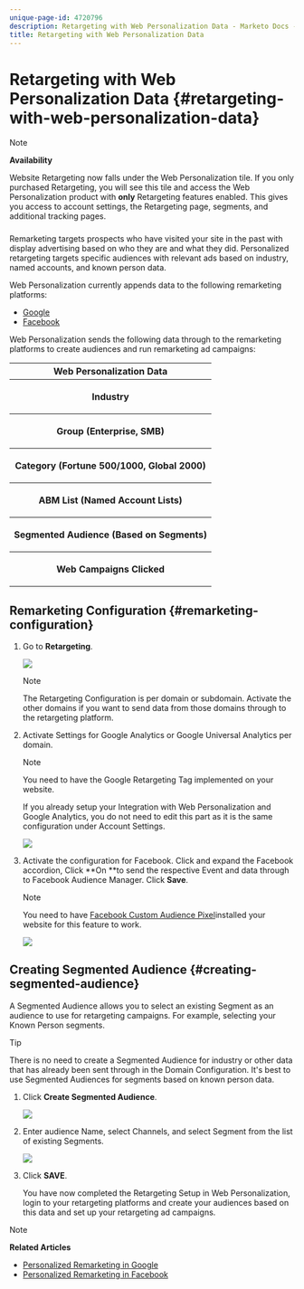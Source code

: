 ```yaml
---
unique-page-id: 4720796
description: Retargeting with Web Personalization Data - Marketo Docs - Product Documentation
title: Retargeting with Web Personalization Data
---
```


# Retargeting with Web Personalization Data {#retargeting-with-web-personalization-data}

>[!NOTE]
>
>**Availability**
>
>Website Retargeting now falls under the Web Personalization tile. If you only purchased Retargeting, you will see this tile and access the Web Personalization product with **only** Retargeting features enabled. This gives you access to account settings, the Retargeting page, segments, and additional tracking pages.

###  

Remarketing targets prospects who have visited your site in the past with display advertising based on who they are and what they did. Personalized retargeting targets specific audiences with relevant ads based on industry, named accounts, and known person data.

Web Personalization currently appends data to the following remarketing platforms:

* [Google](personalized-remarketing-in-google.md)
* [Facebook](personalized-remarketing-in-facebook.md)

Web Personalization sends the following data through to the remarketing platforms to create audiences and run remarketing ad campaigns:

<table> 
 <tbody> 
  <tr> 
   <th colspan="1">Web Personalization Data</th> 
  </tr> 
  <tr> 
   <th><p>Industry</p></th> 
  </tr> 
  <tr> 
   <th><p>Group (Enterprise, SMB)</p></th> 
  </tr> 
  <tr> 
   <th><p>Category (Fortune 500/1000, Global 2000)</p></th> 
  </tr> 
  <tr> 
   <th><p>ABM List (Named Account Lists)</p></th> 
  </tr> 
  <tr> 
   <th><p>Segmented Audience (Based on Segments)</p></th> 
  </tr> 
  <tr> 
   <th><p>Web Campaigns Clicked</p></th> 
  </tr> 
 </tbody> 
</table>

## Remarketing Configuration {#remarketing-configuration}

1. Go to **Retargeting**.

   ![](assets/one.png)

   >[!NOTE]
   >
   >The Retargeting Configuration is per domain or subdomain. Activate the other domains if you want to send data from those domains through to the retargeting platform.

1. Activate Settings for Google Analytics or Google Universal Analytics per domain.

   >[!NOTE]
   >
   >You need to have the Google Retargeting Tag implemented on your website. 
   >
   >
   >If you already setup your Integration with Web Personalization and Google Analytics, you do not need to edit this part as it is the same configuration under Account Settings.

   ![](assets/two.png)

1. Activate the configuration for Facebook. Click and expand the Facebook accordion, Click **On **to send the respective Event and data through to Facebook Audience Manager. Click **Save**.

   >[!NOTE]
   >
   >You need to have [Facebook Custom Audience Pixel](https://developers.facebook.com/docs/ads-for-websites/website-custom-audiences/getting-started#install-the-pixel)installed your website for this feature to work.

   ![](assets/three.png)

## Creating Segmented Audience {#creating-segmented-audience}

A Segmented Audience allows you to select an existing Segment as an audience to use for retargeting campaigns. For example, selecting your Known Person segments.

>[!TIP]
>
>There is no need to create a Segmented Audience for industry or other data that has already been sent through in the Domain Configuration. It's best to use Segmented Audiences for segments based on known person data.

1. Click **Create Segmented Audience**.

   ![](assets/image2015-1-15-16-3a36-3a38.png)

1. Enter audience Name, select Channels, and select Segment from the list of existing Segments.

   ![](assets/image2015-1-15-16-3a40-3a17.png)

1. Click **SAVE**.

   You have now completed the Retargeting Setup in Web Personalization, login to your retargeting platforms and create your audiences based on this data and set up your retargeting ad campaigns.

>[!NOTE]
>
>**Related Articles**
>
>* [Personalized Remarketing in Google](personalized-remarketing-in-google.md)
>* [Personalized Remarketing in Facebook](personalized-remarketing-in-facebook.md)
>

